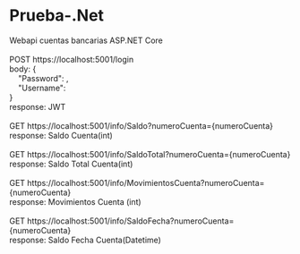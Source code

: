 # Prueba-.Net<br>
Webapi cuentas bancarias ASP.NET Core<br>
<br>
POST  https://localhost:5001/login<br>
body: {<br>
    &nbsp;&nbsp;&nbsp;&nbsp;"Password": ,<br>
    &nbsp;&nbsp;&nbsp;&nbsp;"Username": <br>
      } <br>
response: JWT<br>
      <br>
GET https://localhost:5001/info/Saldo?numeroCuenta={numeroCuenta}<br>
response: Saldo Cuenta(int)<br>
<br>
GET https://localhost:5001/info/SaldoTotal?numeroCuenta={numeroCuenta}<br>
response: Saldo Total Cuenta(int)<br>
<br>
GET https://localhost:5001/info/MovimientosCuenta?numeroCuenta={numeroCuenta}<br>
response: Movimientos Cuenta (int)<br>
<br>
GET https://localhost:5001/info/SaldoFecha?numeroCuenta={numeroCuenta}<br>
response: Saldo Fecha Cuenta(Datetime)<br>
